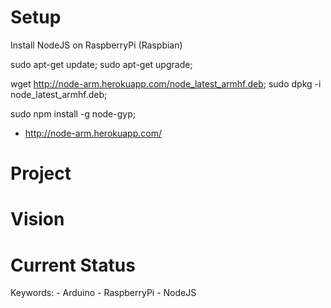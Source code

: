 Setup
=========
Install NodeJS on RaspberryPi (Raspbian)

sudo apt-get update;
sudo apt-get upgrade;

wget http://node-arm.herokuapp.com/node_latest_armhf.deb;
sudo dpkg -i node_latest_armhf.deb;

sudo npm install -g node-gyp;

* http://node-arm.herokuapp.com/

Project
=========


Vision
=========

Current Status
==============



Keywords: 
	- Arduino
	- RaspberryPi
	- NodeJS